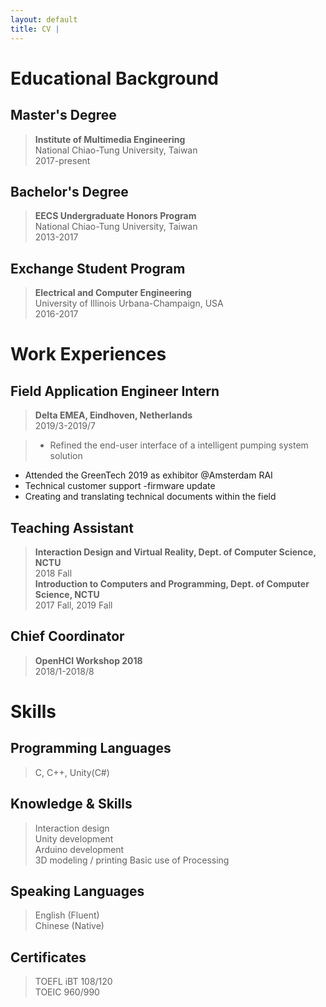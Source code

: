 ```yaml
---
layout: default
title: CV | 
---
```


# Educational Background

## Master's Degree

> **Institute of Multimedia Engineering**  
National Chiao-Tung University, Taiwan  
2017-present

## Bachelor's Degree

> **EECS Undergraduate Honors Program**  
National Chiao-Tung University, Taiwan  
2013-2017  

## Exchange Student Program

> **Electrical and Computer Engineering**  
University of Illinois Urbana-Champaign, USA  
2016-2017  

# Work Experiences

## Field Application Engineer Intern

> **Delta EMEA, Eindhoven, Netherlands**  
2019/3-2019/7  

>* Refined the end-user interface of a intelligent pumping system solution  
* Attended the GreenTech 2019 as exhibitor @Amsterdam RAI  
* Technical customer support -firmware update  
* Creating and translating technical documents within the field  

## Teaching Assistant

> **Interaction Design and Virtual Reality, Dept. of Computer Science, NCTU**  
2018 Fall  
> **Introduction to Computers and Programming, Dept. of Computer Science, NCTU**  
2017 Fall, 2019 Fall  

## Chief Coordinator

> **OpenHCI Workshop 2018**  
2018/1-2018/8

# Skills

## Programming Languages

> C, C++, Unity(C#)

## Knowledge & Skills

> Interaction design  
Unity development  
Arduino development  
3D modeling / printing
Basic use of Processing  

## Speaking Languages

> English (Fluent)  
Chinese (Native)  

## Certificates

> TOEFL iBT 108/120  
TOEIC 960/990  
